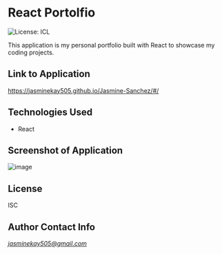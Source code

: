 # React Portolfio
![License: ICL](https://img.shields.io/badge/License-ISC-blue.svg)

This application is my personal portfolio built with React to showcase my coding projects. 

## Link to Application
https://jasminekay505.github.io/Jasmine-Sanchez/#/

## Technologies Used
- React

## Screenshot of Application
![image](https://user-images.githubusercontent.com/74380703/120257711-48292780-c2c3-11eb-8b1a-076d6371ba30.png)

## License
ISC

## Author Contact Info
*jasminekay505@gmail.com*
